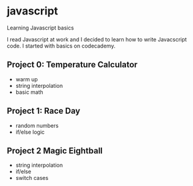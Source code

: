 # javascript
Learning Javascript basics

I read Javascript at work and I decided to learn how to write Javacscript code. I started with basics on codecademy.

## Project 0: Temperature Calculator
* warm up
* string interpolation
* basic math

## Project 1: Race Day
* random numbers
* if/else logic

## Project 2 Magic Eightball
* string interpolation
* if/else
* switch cases

